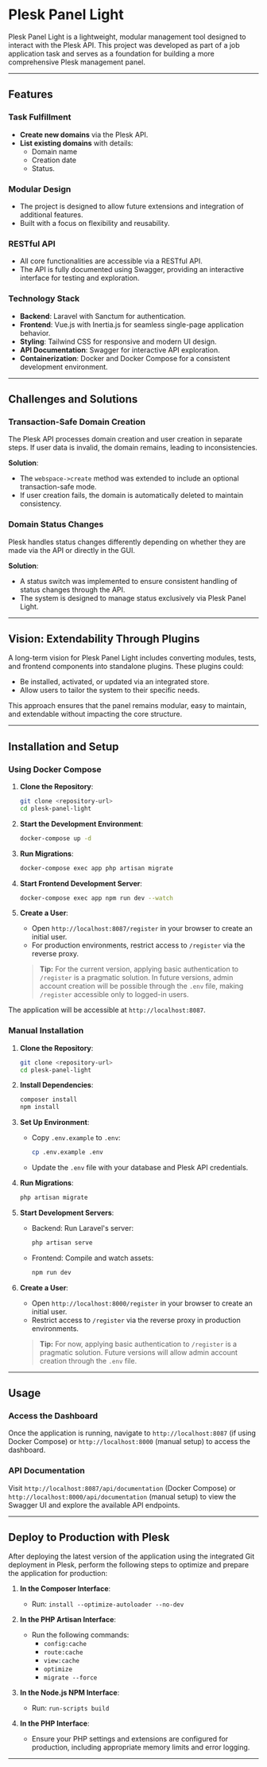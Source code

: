 # Plesk Panel Light

Plesk Panel Light is a lightweight, modular management tool designed to interact with the Plesk API. This project was developed as part of a job application task and serves as a foundation for building a more comprehensive Plesk management panel.

---

## Features

### Task Fulfillment

-   **Create new domains** via the Plesk API.
-   **List existing domains** with details:
    -   Domain name
    -   Creation date
    -   Status.

### Modular Design

-   The project is designed to allow future extensions and integration of additional features.
-   Built with a focus on flexibility and reusability.

### RESTful API

-   All core functionalities are accessible via a RESTful API.
-   The API is fully documented using Swagger, providing an interactive interface for testing and exploration.

### Technology Stack

-   **Backend**: Laravel with Sanctum for authentication.
-   **Frontend**: Vue.js with Inertia.js for seamless single-page application behavior.
-   **Styling**: Tailwind CSS for responsive and modern UI design.
-   **API Documentation**: Swagger for interactive API exploration.
-   **Containerization**: Docker and Docker Compose for a consistent development environment.

---

## Challenges and Solutions

### Transaction-Safe Domain Creation

The Plesk API processes domain creation and user creation in separate steps. If user data is invalid, the domain remains, leading to inconsistencies.

**Solution**:

-   The `webspace->create` method was extended to include an optional transaction-safe mode.
-   If user creation fails, the domain is automatically deleted to maintain consistency.

### Domain Status Changes

Plesk handles status changes differently depending on whether they are made via the API or directly in the GUI.

**Solution**:

-   A status switch was implemented to ensure consistent handling of status changes through the API.
-   The system is designed to manage status exclusively via Plesk Panel Light.

---

## Vision: Extendability Through Plugins

A long-term vision for Plesk Panel Light includes converting modules, tests, and frontend components into standalone plugins. These plugins could:

-   Be installed, activated, or updated via an integrated store.
-   Allow users to tailor the system to their specific needs.

This approach ensures that the panel remains modular, easy to maintain, and extendable without impacting the core structure.

---

## Installation and Setup

### Using Docker Compose

1. **Clone the Repository**:

    ```bash
    git clone <repository-url>
    cd plesk-panel-light
    ```

2. **Start the Development Environment**:

    ```bash
    docker-compose up -d
    ```

3. **Run Migrations**:

    ```bash
    docker-compose exec app php artisan migrate
    ```

4. **Start Frontend Development Server**:

    ```bash
    docker-compose exec app npm run dev --watch
    ```

5. **Create a User**:

    - Open `http://localhost:8087/register` in your browser to create an initial user.
    - For production environments, restrict access to `/register` via the reverse proxy.

    > **Tip:** For the current version, applying basic authentication to `/register` is a pragmatic solution. In future versions, admin account creation will be possible through the `.env` file, making `/register` accessible only to logged-in users.

The application will be accessible at `http://localhost:8087`.

### Manual Installation

1. **Clone the Repository**:

    ```bash
    git clone <repository-url>
    cd plesk-panel-light
    ```

2. **Install Dependencies**:

    ```bash
    composer install
    npm install
    ```

3. **Set Up Environment**:

    - Copy `.env.example` to `.env`:
        ```bash
        cp .env.example .env
        ```
    - Update the `.env` file with your database and Plesk API credentials.

4. **Run Migrations**:

    ```bash
    php artisan migrate
    ```

5. **Start Development Servers**:

    - Backend: Run Laravel's server:
        ```bash
        php artisan serve
        ```
    - Frontend: Compile and watch assets:
        ```bash
        npm run dev
        ```

6. **Create a User**:

    - Open `http://localhost:8000/register` in your browser to create an initial user.
    - Restrict access to `/register` via the reverse proxy in production environments.

    > **Tip:** For now, applying basic authentication to `/register` is a pragmatic solution. Future versions will allow admin account creation through the `.env` file.

---

## Usage

### Access the Dashboard

Once the application is running, navigate to `http://localhost:8087` (if using Docker Compose) or `http://localhost:8000` (manual setup) to access the dashboard.

### API Documentation

Visit `http://localhost:8087/api/documentation` (Docker Compose) or `http://localhost:8000/api/documentation` (manual setup) to view the Swagger UI and explore the available API endpoints.

---

## Deploy to Production with Plesk

After deploying the latest version of the application using the integrated Git deployment in Plesk, perform the following steps to optimize and prepare the application for production:

1. **In the Composer Interface**:

    - Run: `install --optimize-autoloader --no-dev`

2. **In the PHP Artisan Interface**:

    - Run the following commands:
        - `config:cache`
        - `route:cache`
        - `view:cache`
        - `optimize`
        - `migrate --force`

3. **In the Node.js NPM Interface**:

    - Run: `run-scripts build`

4. **In the PHP Interface**:
    - Ensure your PHP settings and extensions are configured for production, including appropriate memory limits and error logging.

---
